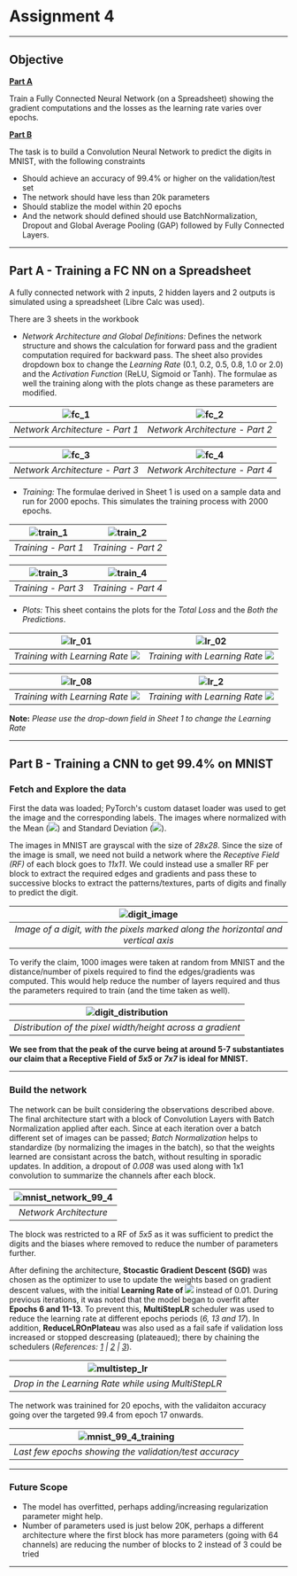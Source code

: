 # Assignment 4
---

## Objective

<ins>**Part A**</ins>

Train a Fully Connected Neural Network (on a Spreadsheet) showing the gradient computations and the losses as the learning rate varies over epochs.

<ins>**Part B**</ins>

The task is to build a Convolution Neural Network to predict the digits in MNIST, with the following constraints

- Should achieve an accuracy of 99.4% or higher on the validation/test set
- The network should have less than 20k parameters
- Should stablize the model within 20 epochs
- And the network should defined should use BatchNormalization, Dropout and Global Average Pooling (GAP) followed by Fully Connected Layers.

---

## Part A - Training a FC NN on a Spreadsheet

A fully connected network with 2 inputs, 2 hidden layers and 2 outputs is simulated using a spreadsheet (Libre Calc was used).

There are 3 sheets in the workbook
- _Network Architecture and Global Definitions:_ Defines the network structure and shows the calculation for forward pass and the gradient computation required for backward pass. The sheet also provides dropdown box to change the _Learning Rate_ (0.1, 0.2, 0.5, 0.8, 1.0 or 2.0) and the _Activation Function_ (ReLU, Sigmoid or Tanh). The formulae as well the training along with the plots change as these parameters are modified.

<p align='center'>

|![fc_1](../../Images/markdown_images/network_fc_1.png)|![fc_2](../../Images/markdown_images/network_fc_1.png)|
|:---:|:---:|
|_Network Architecture - Part 1_|_Network Architecture - Part 2_|

</p>    
    
    
    
<p align='center'>

|![fc_3](../../Images/markdown_images/network_fc_3.png)|![fc_4](../../Images/markdown_images/network_fc_4.png)|
|:---:|:---:|
|_Network Architecture - Part 3_|_Network Architecture - Part 4_|

</p>

- _Training:_ The formulae derived in Sheet 1 is used on a sample data and run for 2000 epochs. This simulates the training process with 2000 epochs.

<p align='center'>

|![train_1](../../Images/markdown_images/train_fc_1.png)|![train_2](../../Images/markdown_images/train_fc_2.png)|
|:---:|:---:|
|_Training - Part 1_|_Training - Part 2_|

</p>

<p align='center'>

|![train_3](../../Images/markdown_images/train_fc_3.png)|![train_4](../../Images/markdown_images/train_fc_4.png)|
|:---:|:---:|
|_Training - Part 3_|_Training - Part 4_|

</p>

- _Plots:_ This sheet contains the plots for the _Total Loss_ and the _Both the Predictions_.

<p align='center'>

|![lr_01](../../Images/markdown_images/lr_0.1.png)|![lr_02](../../Images/markdown_images/lr_0.2.png)|
|:---:|:---:|
|_Training with Learning Rate <img src='https://render.githubusercontent.com/render/math?math=\small\eta=0.1'>_|_Training with Learning Rate <img src='https://render.githubusercontent.com/render/math?math=\small\eta=0.2'>_|

</p>

<p align='center'>

|![lr_08](../../Images/markdown_images/lr_0.8.png)|![lr_2](../../Images/markdown_images/lr_2.0.png)|
|:---:|:---:|
|_Training with Learning Rate <img src='https://render.githubusercontent.com/render/math?math=\small\eta=0.8'>_|_Training with Learning Rate <img src='https://render.githubusercontent.com/render/math?math=\small\eta=2.0'>_|

</p>

**Note:** _Please use the drop-down field in Sheet 1 to change the Learning Rate_

---

## Part B - Training a CNN to get 99.4% on MNIST

### Fetch and Explore the data 

First the data was loaded; PyTorch's custom dataset loader was used to get the image and the corresponding labels. The images where normalized with the Mean (<img src='https://render.githubusercontent.com/render/math?math=\small\mu=0.1307'>) and Standard Deviation (<img src='https://render.githubusercontent.com/render/math?math=\small\sigma=0.3081'>).

The images in MNIST are grayscal with the size of _28x28_. Since the size of the image is small, we need not build a network where the _Receptive Field (RF)_ of each block goes to _11x11_. We could instead use a smaller RF per block to extract the required edges and gradients and pass these to successive blocks to extract the patterns/textures, parts of digits and finally to predict the digit.

<p align='center'>

|![digit_image](../../Images/markdown_images/digit_image.png)|
|:---:|
|_Image of a digit, with the pixels marked along the horizontal and vertical axis_|

</p>

To verify the claim, 1000 images were taken at random from MNIST and the distance/number of pixels required to find the edges/gradients was computed. This would help reduce the number of layers required and thus the parameters required to train (and the time taken as well).

<p align='center'>

|![digit_distribution](../../Images/markdown_images/digit_distribution.png)|
|:---:|
|_Distribution of the pixel width/height across a gradient_|

</p>

**We see from that the peak of the curve being at around 5-7 substantiates our claim that a Receptive Field of _5x5_ or _7x7_ is ideal for MNIST.**

---

### Build the network

The network can be built considering the observations described above. The final architecture start with a block of Convolution Layers with Batch Normalization applied after each. Since at each iteration over a batch different set of images can be passed; _Batch Normalization_ helps to standardize (by normalizing the images in the batch), so that the weights learned are consistant across the batch, without resulting in sporadic updates. In addition, a dropout of _0.008_ was used  along with 1x1 convolution to summarize the channels after each block.


<p align='center'>

|![mnist_network_99_4](../../Images/markdown_images/mnist_network_99_4.png)|
|:---:|
|_Network Architecture_|

</p>

The block was restricted to a RF of _5x5_ as it was sufficient to predict the digits and the biases where removed to reduce the number of parameters further.

After defining the architecture, **Stocastic Gradient Descent (SGD)** was chosen as the optimizer to use to update the weights based on gradient descent values, with the initial **Learning Rate of <img src='https://render.githubusercontent.com/render/math?math=\small\eta=0.05'>** instead of 0.01. During previous iterations, it was noted that the model began to overfit after **Epochs 6 and 11-13**. To prevent this, **MultiStepLR** scheduler was used to reduce the learning rate at different epochs periods (_6, 13 and 17_). In addition, **ReduceLROnPlateau** was also used as a fail safe if validation loss increased or stopped descreasing (plateaued); there by chaining the schedulers (_References: [1](https://www.kaggle.com/isbhargav/guide-to-pytorch-learning-rate-scheduling) | [2](https://pytorch.org/docs/master/optim.html) | [3](https://pytorch.org/docs/master/generated/torch.optim.lr_scheduler.ReduceLROnPlateau.html#torch.optim.lr_scheduler.ReduceLROnPlateau)_).

<p align='center'>

|![multistep_lr](../../Images/markdown_images/mnist_99_4_multistep_lr.png)|
|:---:|
|_Drop in the Learning Rate while using MultiStepLR_|

</p>


The network was trainined for 20 epochs, with the validaiton accuracy going over the targeted 99.4 from epoch 17 onwards.

<p align='center'>

|![mnist_99_4_training](../../Images/markdown_images/mnist_99_4_training.png)|
|:---:|
|_Last few epochs showing the validation/test accuracy_|

</p>

---

### Future Scope

- The model has overfitted, perhaps adding/increasing regularization parameter might help.
- Number of parameters used is just below 20K, perhaps a different architecture where the first block has more parameters (going with 64 channels) are reducing the number of blocks to 2 instead of 3 could be tried

---